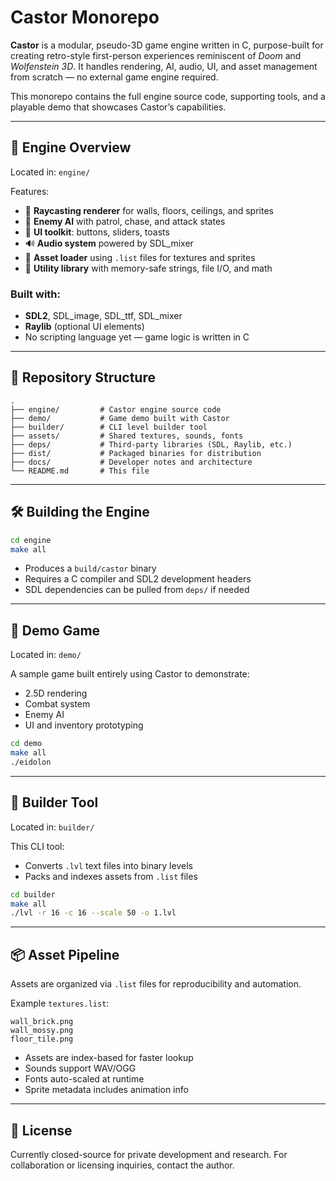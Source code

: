 # Castor Monorepo

**Castor** is a modular, pseudo-3D game engine written in C, purpose-built for creating retro-style first-person experiences reminiscent of *Doom* and *Wolfenstein 3D*. It handles rendering, AI, audio, UI, and asset management from scratch — no external game engine required.

This monorepo contains the full engine source code, supporting tools, and a playable demo that showcases Castor’s capabilities.

---

## 🧱 Engine Overview

Located in: `engine/`

Features:
- 🧭 **Raycasting renderer** for walls, floors, ceilings, and sprites
- 👾 **Enemy AI** with patrol, chase, and attack states
- 🧰 **UI toolkit**: buttons, sliders, toasts
- 🔊 **Audio system** powered by SDL_mixer
- 🧃 **Asset loader** using `.list` files for textures and sprites
- 🧼 **Utility library** with memory-safe strings, file I/O, and math

### Built with:
- **SDL2**, SDL_image, SDL_ttf, SDL_mixer
- **Raylib** (optional UI elements)
- No scripting language yet — game logic is written in C

---

## 📁 Repository Structure

```
.
├── engine/         # Castor engine source code
├── demo/           # Game demo built with Castor
├── builder/        # CLI level builder tool
├── assets/         # Shared textures, sounds, fonts
├── deps/           # Third-party libraries (SDL, Raylib, etc.)
├── dist/           # Packaged binaries for distribution
├── docs/           # Developer notes and architecture
└── README.md       # This file
```

---

## 🛠️ Building the Engine

```bash
cd engine
make all
```

- Produces a `build/castor` binary
- Requires a C compiler and SDL2 development headers
- SDL dependencies can be pulled from `deps/` if needed

---

## 🧪 Demo Game

Located in: `demo/`

A sample game built entirely using Castor to demonstrate:
- 2.5D rendering
- Combat system
- Enemy AI
- UI and inventory prototyping

```bash
cd demo
make all
./eidolon
```

---

## 🔧 Builder Tool

Located in: `builder/`

This CLI tool:
- Converts `.lvl` text files into binary levels
- Packs and indexes assets from `.list` files

```bash
cd builder
make all
./lvl -r 16 -c 16 --scale 50 -o 1.lvl
```

---

## 📦 Asset Pipeline

Assets are organized via `.list` files for reproducibility and automation.

Example `textures.list`:

```
wall_brick.png
wall_mossy.png
floor_tile.png
```

- Assets are index-based for faster lookup
- Sounds support WAV/OGG
- Fonts auto-scaled at runtime
- Sprite metadata includes animation info

<!-- --- -->
<!---->
<!-- ## 📄 Documentation -->
<!---->
<!-- - [`docs/Architecture.md`](docs/Architecture.md): Engine internals -->
<!-- - [`docs/UI.md`](docs/UI.md): Using the UI layer -->
<!-- - [`CHANGELOG.md`](CHANGELOG.md): Feature log -->

---

## 📜 License

Currently closed-source for private development and research. For collaboration or licensing inquiries, contact the author.
